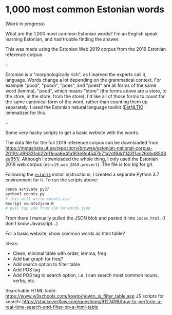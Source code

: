 1,000 most common Estonian words
================================

(Work in progress)

What are the 1,000 most common Estonian words? I'm an English speak learning Estonian, and had trouble finding the answer.

This was made using the Estonian Web 2019 corpus from the 2019 Estonian reference corpus

\+ 

Estonian is a "morphologically rich", as I learned the experts call it, language. Words change a lot depending on the grammatical context. For example "pood", "poodi", "poes", and "poest" are all forms of the same word (lemma), "pood", which means "store" (the forms above are a store, to the store, in the store, from the store). I'd like all of those forms to count for the same canonical form of the word, rather than counting them up separately. I used the Estonian natural language toolkit ([EstNLTK](https://github.com/estnltk/estnltk)) lemmatizer for this.  

\+

Some very hacky scripts to get a basic website with the words. 

The data file for the full 2019 reference corpus can be downloaded from https://metashare.ut.ee/repository/browse/estonian-national-corpus-2019/cd9633fab22e11eaa6e4fa163e9d4547b71a2df64d1f43f1ac26dbd8508ea951/. Although I downloaded the whole thing, I only used the Estonian 2019 web corpus (`etnc19_web_2019.prevert`). The file is too big for git. 

Following the [`estnltk`](https://github.com/estnltk/estnltk) install instructions, I created a separate Python 3.7 environment for it. To run the scripts above:

```bash 
conda activate py37
python3 counts.py
# this will write counts.csv
Rscript counts2json.R
# pull top 100 from CSV to words.json
```

From there I manually pulled the JSON blob and pasted it into `index.html`. (I don't know Javascript...)

For a basic website, show common words as html table?

Ideas:

- Clean, minimal table with order, lemma, freq
- Add bar graph for freq?
- Add search option to filter table
- Add POS tag 
- Add POS tag to search option, i.e. i can search most common nouns, verbs, etc. 

Searchable HTML table: https://www.w3schools.com/howto/howto_js_filter_table.asp
JS scripts for search: https://stackoverflow.com/questions/9127498/how-to-perform-a-real-time-search-and-filter-on-a-html-table